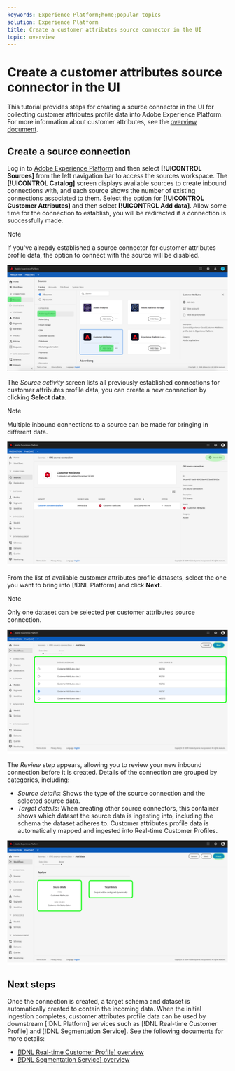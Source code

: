 ```yaml
---
keywords: Experience Platform;home;popular topics
solution: Experience Platform
title: Create a customer attributes source connector in the UI
topic: overview
---
```


# Create a customer attributes source connector in the UI

This tutorial provides steps for creating a source connector in the UI for collecting customer attributes profile data into Adobe Experience Platform. For more information about customer attributes, see the [overview document](https://docs.adobe.com/content/help/en/core-services/interface/customer-attributes/attributes.html).

## Create a source connection

Log in to [Adobe Experience Platform](https://platform.adobe.com) and then select **[!UICONTROL Sources]** from the left navigation bar to access the sources workspace. The **[!UICONTROL Catalog]** screen displays available sources to create inbound connections with, and each source shows the number of existing connections associated to them. Select the option for **[!UICONTROL Customer Attributes]** and then select **[!UICONTROL Add data]**. Allow some time for the connection to establish, you will be redirected if a connection is successfully made.

>[!NOTE]
>
>If you've already established a source connector for customer attributes profile data, the option to connect with the source will be disabled.

![](../../../../images/tutorials/create/customer-attributes/catalog.png)

The *Source activity* screen lists all previously established connections for customer attributes profile data, you can create a new connection by clicking **Select data**. 

>[!NOTE]
>
>Multiple inbound connections to a source can be made for bringing in different data. 

![](../../../../images/tutorials/create/customer-attributes/source_activity.png)

From the list of available customer attributes profile datasets, select the one you want to bring into [!DNL Platform] and click **Next**.

>[!NOTE]
>
>Only one dataset can be selected per customer attributes source connection.

![](../../../../images/tutorials/create/customer-attributes/select_data.png)

The *Review* step appears, allowing you to review your new inbound connection before it is created. Details of the connection are grouped by categories, including:

*   *Source details*: Shows the type of the source connection and the selected source data.
*   *Target details*: When creating other source connectors, this container shows which dataset the source data is ingesting into, including the schema the dataset adheres to. Customer attributes profile data is automatically mapped and ingested into Real-time Customer Profiles.

![](../../../../images/tutorials/create/customer-attributes/review.png)

## Next steps

Once the connection is created, a target schema and dataset is automatically created to contain the incoming data. When the initial ingestion completes, customer attributes profile data can be used by downstream [!DNL Platform] services such as [!DNL Real-time Customer Profile] and [!DNL Segmentation Service]. See the following documents for more details:

* [[!DNL Real-time Customer Profile] overview](../../../../../profile/home.md)
* [[!DNL Segmentation Service] overview](../../../../../segmentation/home.md)
